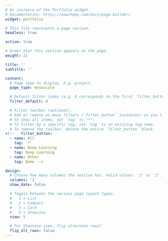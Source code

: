 ```yaml
---
# An instance of the Portfolio widget.
# Documentation: https://wowchemy.com/docs/page-builder/
widget: portfolio

# This file represents a page section.
headless: true

active: true

# Order that this section appears on the page.
weight: 21

title: ''
subtitle: ''

content:
  # Page type to display. E.g. project.
  page_type: mesoscale

  # Default filter index (e.g. 0 corresponds to the first `filter_button` instance below).
  filter_default: 0

  # Filter toolbar (optional).
  # Add or remove as many filters (`filter_button` instances) as you like.
  # To show all items, set `tag` to "*".
  # To filter by a specific tag, set `tag` to an existing tag name.
  # To remove the toolbar, delete the entire `filter_button` block.
<!--   filter_button:
  - name: All
    tag: '*'
  - name: Deep Learning
    tag: Deep Learning
  - name: Other
    tag: Demo -->

design:
  # Choose how many columns the section has. Valid values: '1' or '2'.
  columns: '1'
  show_date: false

  # Toggle between the various page layout types.
  #   1 = List
  #   2 = Compact
  #   3 = Card
  #   5 = Showcase
  view: 5

  # For Showcase view, flip alternate rows?
  flip_alt_rows: false
---
```



